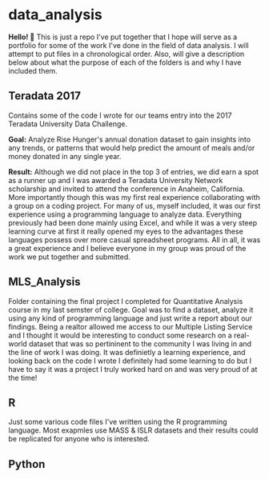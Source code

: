 # data_analysis
__Hello! :wave:__ This is just a repo I've put together that I hope will serve as a portfolio for some of the work I've done in the field of data analysis. I will attempt to put files in a chronological order. Also, will give a description below about what the purpose of each of the folders is and why I have included them. 

## Teradata 2017
 
Contains some of the code I wrote for our teams entry into the 2017 Teradata University Data Challenge. 

**Goal:** Analyze Rise Hunger's annual donation dataset to gain insights into any trends, or patterns that would help predict the amount of meals and/or money donated in any single year.

**Result:** Although we did not place in the top 3 of entries, we did earn a spot as a runner up and I was awarded a Teradata University Network scholarship and invited to attend the conference in Anaheim, California. More importantly though this was my first real experience collaborating with a group on a coding project. For many of us, myself included, it was our first experience using a programming language to analyze data. Everything previously had been done mainly using Excel, and while it was a very steep learning curve at first it really opened my eyes to the advantages these languages possess over more casual spreadsheet programs. All in all, it was a great experience and I believe everyone in my group was proud of the work we put together and submitted.

 
 ## MLS_Analysis
Folder containing the final project I completed for Quantitative Analysis course in my last semster of college. Goal was to find a dataset, analyze it using any kind of programming language and just write a report about our findings. Being a realtor allowed me access to our Multiple Listing Service and I thought it would be interesting to conduct some research on a real-world dataset that was so pertininent to the community I was living in and the line of work I was doing. It was definietly a learning experience, and looking back on the code I wrote I definitely had some learning to do but I have to say it was a project I truly worked hard on and was very proud of at the time! 
 
 ## R 
 
 Just some various code files I've written using the R programming language. Most exapmles use MASS & ISLR datasets and their results could be replicated for anyone who is interested. 
 
 ## Python

